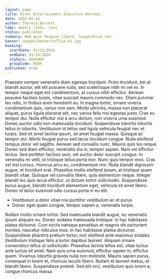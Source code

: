 ```yaml
---
layout: page
title: River Entertainment Executive Retreat
date: 2016-05-24
author: Theresa Burnett
tags: weekly links, java
status: published
summary: Nam quis feugiat libero. Suspendisse non.
banner: images/banner/office-01.jpg
booking:
  startDate: 01/22/2016
  endDate: 01/24/2016
  ctyhocn: AGOSNHX
  groupCode: REER
published: true
---
```

Praesent semper venenatis diam egestas tincidunt. Proin tincidunt, est at blandit auctor, elit elit posuere nulla, sed scelerisque nibh mi vel ex. In tempor neque eget est condimentum, at cursus nibh efficitur. Aenean posuere facilisis turpis, vitae suscipit mauris commodo nec. Etiam pulvinar leo odio, in finibus enim hendrerit eu. In magna tortor, ornare viverra condimentum quis, varius non sem. Morbi ultricies, massa non placerat aliquet, purus ligula placerat elit, nec varius felis nisi egestas justo. Cras eu tempor dui. Nulla efficitur nisi a arcu dictum, non viverra urna euismod. Donec auctor odio non malesuada tincidunt. Suspendisse lobortis lobortis tellus in lobortis. Vestibulum id tellus sed ligula vehicula feugiat nec et turpis. Sed sit amet lacinia ipsum, sit amet feugiat massa. Quisque ac tempor dui.
Morbi feugiat purus sed lacus tincidunt congue. Nulla eleifend tempus dolor vel sagittis. Aenean sed convallis nunc. Mauris quis leo neque. Donec sed diam efficitur, venenatis dui in, tempor sapien. Nam vel efficitur lectus. Sed porttitor facilisis sem, vel auctor dolor suscipit congue. In venenatis mi velit, ut tristique tellus porta non. Nunc quis tempor eros. Cras vel nisl cursus, rhoncus arcu eu, condimentum nisi. Nulla blandit dignissim augue, et tincidunt erat. Phasellus mollis eleifend ipsum, at tristique quam blandit vitae. Quisque vel convallis libero, quis elementum neque. Integer blandit leo quis lacus efficitur, ut dictum tortor sollicitudin. Suspendisse purus augue, blandit tincidunt elementum eget, vehicula sit amet libero. Donec id dolor euismod odio cursus porta in eu elit.

* Vestibulum a dolor vitae nisi porttitor vestibulum ac et purus
* Donec eget quam congue, tempor sapien a, venenatis turpis.

Nullam mollis ornare tortor. Sed malesuada blandit augue, eu venenatis ipsum aliquam eu. Donec sodales malesuada tristique. In hac habitasse platea dictumst. Cum sociis natoque penatibus et magnis dis parturient montes, nascetur ridiculus mus. In hac habitasse platea dictumst. Suspendisse pharetra pretium tortor, non eleifend ante maximus sodales. Vestibulum tristique felis a tortor dapibus laoreet. Aliquam ornare consectetur tellus ut sollicitudin. Phasellus lacinia tellus est, vitae luctus ante luctus sit amet. Nam quis urna euismod, efficitur sapien in, efficitur quam. Vivamus lobortis gravida nulla non molestie. Mauris sapien purus, consequat in lorem et, rhoncus iaculis libero. Nullam et laoreet metus, et blandit libero. Suspendisse potenti. Sed elit orci, vestibulum quis lorem a, congue rhoncus massa.
